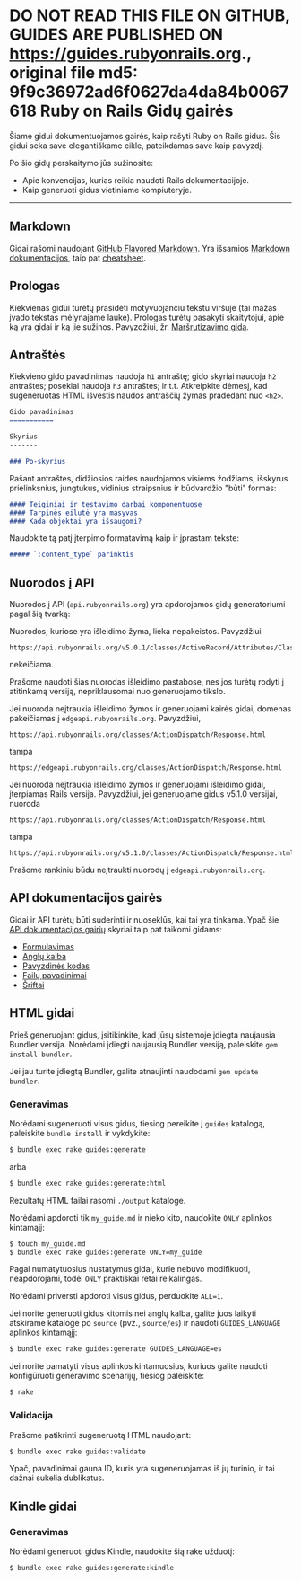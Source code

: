 **DO NOT READ THIS FILE ON GITHUB, GUIDES ARE PUBLISHED ON https://guides.rubyonrails.org.**, original file md5: 9f9c36972ad6f0627da4da84b0067618
Ruby on Rails Gidų gairės
===============================

Šiame gidui dokumentuojamos gairės, kaip rašyti Ruby on Rails gidus. Šis gidui seka save elegantiškame cikle, pateikdamas save kaip pavyzdį.

Po šio gidų perskaitymo jūs sužinosite:

* Apie konvencijas, kurias reikia naudoti Rails dokumentacijoje.
* Kaip generuoti gidus vietiniame kompiuteryje.

--------------------------------------------------------------------------------

Markdown
-------

Gidai rašomi naudojant [GitHub Flavored Markdown](https://help.github.com/articles/github-flavored-markdown). Yra išsamios [Markdown dokumentacijos](https://daringfireball.net/projects/markdown/syntax), taip pat [cheatsheet](https://daringfireball.net/projects/markdown/basics).

Prologas
--------

Kiekvienas gidui turėtų prasidėti motyvuojančiu tekstu viršuje (tai mažas įvado tekstas mėlynajame lauke). Prologas turėtų pasakyti skaitytojui, apie ką yra gidai ir ką jie sužinos. Pavyzdžiui, žr. [Maršrutizavimo gidą](routing.html).

Antraštės
------

Kiekvieno gido pavadinimas naudoja `h1` antraštę; gido skyriai naudoja `h2` antraštes; posekiai naudoja `h3` antraštes; ir t.t. Atkreipkite dėmesį, kad sugeneruotas HTML išvestis naudos antraščių žymas pradedant nuo `<h2>`.

```markdown
Gido pavadinimas
===========

Skyrius
-------

### Po-skyrius
```

Rašant antraštes, didžiosios raides naudojamos visiems žodžiams, išskyrus prielinksnius, jungtukus, vidinius straipsnius ir būdvardžio "būti" formas:

```markdown
#### Teiginiai ir testavimo darbai komponentuose
#### Tarpinės eilutė yra masyvas
#### Kada objektai yra išsaugomi?
```

Naudokite tą patį įterpimo formatavimą kaip ir įprastam tekste:

```markdown
##### `:content_type` parinktis
```

Nuorodos į API
------------------

Nuorodos į API (`api.rubyonrails.org`) yra apdorojamos gidų generatoriumi pagal šią tvarką:

Nuorodos, kuriose yra išleidimo žyma, lieka nepakeistos. Pavyzdžiui

```
https://api.rubyonrails.org/v5.0.1/classes/ActiveRecord/Attributes/ClassMethods.html
```

nekeičiama.

Prašome naudoti šias nuorodas išleidimo pastabose, nes jos turėtų rodyti į atitinkamą versiją, nepriklausomai nuo generuojamo tikslo.

Jei nuoroda neįtraukia išleidimo žymos ir generuojami kairės gidai, domenas pakeičiamas į `edgeapi.rubyonrails.org`. Pavyzdžiui,

```
https://api.rubyonrails.org/classes/ActionDispatch/Response.html
```

tampa

```
https://edgeapi.rubyonrails.org/classes/ActionDispatch/Response.html
```

Jei nuoroda neįtraukia išleidimo žymos ir generuojami išleidimo gidai, įterpiamas Rails versija. Pavyzdžiui, jei generuojame gidus v5.1.0 versijai, nuoroda

```
https://api.rubyonrails.org/classes/ActionDispatch/Response.html
```

tampa

```
https://api.rubyonrails.org/v5.1.0/classes/ActionDispatch/Response.html
```

Prašome rankiniu būdu neįtraukti nuorodų į `edgeapi.rubyonrails.org`.

API dokumentacijos gairės
----------------------------

Gidai ir API turėtų būti suderinti ir nuoseklūs, kai tai yra tinkama. Ypač šie [API dokumentacijos gairių](api_documentation_guidelines.html) skyriai taip pat taikomi gidams:

* [Formulavimas](api_documentation_guidelines.html#wording)
* [Anglų kalba](api_documentation_guidelines.html#english)
* [Pavyzdinės kodas](api_documentation_guidelines.html#example-code)
* [Failų pavadinimai](api_documentation_guidelines.html#file-names)
* [Šriftai](api_documentation_guidelines.html#fonts)

HTML gidai
-----------

Prieš generuojant gidus, įsitikinkite, kad jūsų sistemoje įdiegta naujausia Bundler versija. Norėdami įdiegti naujausią Bundler versiją, paleiskite `gem install bundler`.

Jei jau turite įdiegtą Bundler, galite atnaujinti naudodami `gem update bundler`.

### Generavimas

Norėdami sugeneruoti visus gidus, tiesiog pereikite į `guides` katalogą, paleiskite `bundle install` ir vykdykite:

```bash
$ bundle exec rake guides:generate
```

arba

```bash
$ bundle exec rake guides:generate:html
```

Rezultatų HTML failai rasomi `./output` kataloge.

Norėdami apdoroti tik `my_guide.md` ir nieko kito, naudokite `ONLY` aplinkos kintamąjį:

```bash
$ touch my_guide.md
$ bundle exec rake guides:generate ONLY=my_guide
```

Pagal numatytuosius nustatymus gidai, kurie nebuvo modifikuoti, neapdorojami, todėl `ONLY` praktiškai retai reikalingas.

Norėdami priversti apdoroti visus gidus, perduokite `ALL=1`.

Jei norite generuoti gidus kitomis nei anglų kalba, galite juos laikyti atskirame kataloge po `source` (pvz., `source/es`) ir naudoti `GUIDES_LANGUAGE` aplinkos kintamąjį:

```bash
$ bundle exec rake guides:generate GUIDES_LANGUAGE=es
```

Jei norite pamatyti visus aplinkos kintamuosius, kuriuos galite naudoti konfigūruoti generavimo scenarijų, tiesiog paleiskite:

```bash
$ rake
```

### Validacija

Prašome patikrinti sugeneruotą HTML naudojant:

```bash
$ bundle exec rake guides:validate
```

Ypač, pavadinimai gauna ID, kuris yra sugeneruojamas iš jų turinio, ir tai dažnai sukelia dublikatus.

Kindle gidai
-------------

### Generavimas

Norėdami generuoti gidus Kindle, naudokite šią rake užduotį:

```bash
$ bundle exec rake guides:generate:kindle
```
